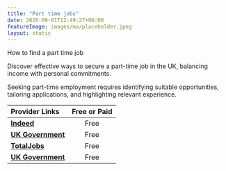 ```yaml
---
title: "Part time jobs"
date: 2020-09-01T12:49:27+06:00
featureImage: images/ma/placeholder.jpeg
layout: static
---
```


How to find a part time job

Discover effective ways to secure a part-time job in the UK, balancing income with personal commitments.

Seeking part-time employment requires identifying suitable opportunities, tailoring applications, and highlighting relevant experience.

| Provider Links      | Free or Paid  |  
| :-----------          | :--------------:      |  
| [**Indeed**](https://uk.indeed.com/career-advice/finding-a-job/how-to-find-part-time-job) | Free  | 
| [**UK Government**](https://www.gov.uk/find-a-job) | Free  | 
| [**TotalJobs**](https://www.totaljobs.com/advice/going-part-time) | Free  | 
| [**UK Government**](https://www.gov.uk/part-time-worker-rights) | Free  | 
  

<br/><br/>






